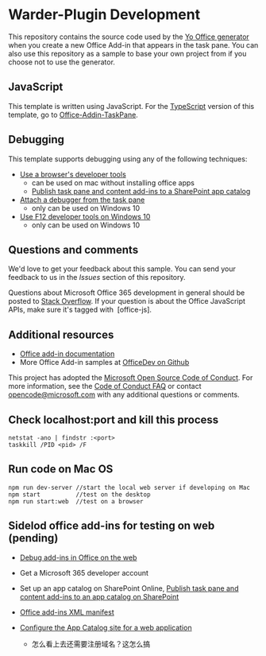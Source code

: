 # Warder-Plugin Development

This repository contains the source code used by the [Yo Office generator](https://github.com/OfficeDev/generator-office) when you create a new Office Add-in that appears in the task pane. You can also use this repository as a sample to base your own project from if you choose not to use the generator.

## JavaScript

This template is written using JavaScript. For the [TypeScript](http://www.typescriptlang.org/) version of this template, go to [Office-Addin-TaskPane](https://github.com/OfficeDev/Office-Addin-TaskPane).

## Debugging

This template supports debugging using any of the following techniques:

- [Use a browser's developer tools](https://docs.microsoft.com/office/dev/add-ins/testing/debug-add-ins-in-office-online)
  - can be used on mac without installing office apps
  - [Publish task pane and content add-ins to a SharePoint app catalog](https://docs.microsoft.com/en-us/office/dev/add-ins/publish/publish-task-pane-and-content-add-ins-to-an-add-in-catalog)
- [Attach a debugger from the task pane](https://docs.microsoft.com/office/dev/add-ins/testing/attach-debugger-from-task-pane)
  - only can be used on Windows 10
- [Use F12 developer tools on Windows 10](https://docs.microsoft.com/office/dev/add-ins/testing/debug-add-ins-using-f12-developer-tools-on-windows-10)
  - only can be used on Windows 10

## Questions and comments

We'd love to get your feedback about this sample. You can send your feedback to us in the *Issues* section of this repository.

Questions about Microsoft Office 365 development in general should be posted to [Stack Overflow](http://stackoverflow.com/questions/tagged/office-js+API).  If your question is about the Office JavaScript APIs, make sure it's tagged with  [office-js].

## Additional resources

- [Office add-in documentation](https://docs.microsoft.com/office/dev/add-ins/overview/office-add-ins)
- More Office Add-in samples at [OfficeDev on Github](https://github.com/officedev)

This project has adopted the [Microsoft Open Source Code of Conduct](https://opensource.microsoft.com/codeofconduct/). For more information, see the [Code of Conduct FAQ](https://opensource.microsoft.com/codeofconduct/faq/) or contact [opencode@microsoft.com](mailto:opencode@microsoft.com) with any additional questions or comments.

## Check localhost:port and kill this process

    netstat -ano | findstr :<port>
    taskkill /PID <pid> /F

## Run code on Mac OS

    npm run dev-server //start the local web server if developing on Mac
    npm start          //test on the desktop
    npm run start:web  //test on a browser

## Sidelod office add-ins for testing on web (pending)

- [Debug add-ins in Office on the web](https://docs.microsoft.com/en-us/office/dev/add-ins/testing/debug-add-ins-in-office-online)
  
- Get a Microsoft 365 developer account

- Set up an app catalog on SharePoint Online, [Publish task pane and content add-ins to an app catalog on SharePoint](https://docs.microsoft.com/en-us/office/dev/add-ins/publish/publish-task-pane-and-content-add-ins-to-an-add-in-catalog)
  
- [Office add-ins XML manifest](https://docs.microsoft.com/en-us/office/dev/add-ins/develop/add-in-manifests?tabs=tabid-1)

- [Configure the App Catalog site for a web application](https://docs.microsoft.com/en-us/sharepoint/administration/manage-the-app-catalog)
  - 怎么看上去还需要注册域名？这怎么搞
